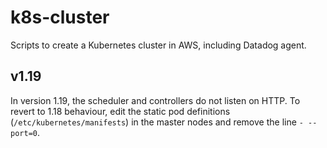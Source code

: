 # k8s-cluster
Scripts to create a Kubernetes cluster in AWS, including Datadog agent.

## v1.19
In version 1.19, the scheduler and controllers do not listen on HTTP.  To revert to 1.18 behaviour, edit the static pod definitions (`/etc/kubernetes/manifests`) in the master nodes and remove the line `- --port=0`.